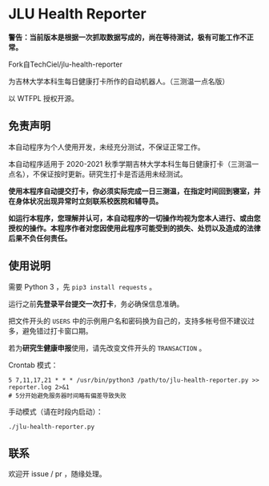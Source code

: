 # JLU Health Reporter

__**警告：当前版本是根据一次抓取数据写成的，尚在等待测试，极有可能工作不正常。**__

Fork自TechCiel/jlu-health-reporter

为吉林大学本科生每日健康打卡所作的自动机器人。（三测温一点名版）

以 WTFPL 授权开源。

## 免责声明

本自动程序为个人使用开发，未经充分测试，不保证正常工作。

本自动程序适用于 2020-2021 秋季学期吉林大学本科生每日健康打卡（三测温一点名），不保证按时更新。研究生打卡是否适用未经测试。

**使用本程序自动提交打卡，你必须实际完成一日三测温，在指定时间回到寝室，并在身体状况出现异常时立刻联系校医院和辅导员。**

__**如运行本程序，您理解并认可，本自动程序的一切操作均视为您本人进行、或由您授权的操作。本程序作者对您因使用此程序可能受到的损失、处罚以及造成的法律后果不负任何责任。**__

## 使用说明

需要 Python 3 ，先 `pip3 install requests` 。

运行之前**先登录平台提交一次打卡**，务必确保信息准确。

把文件开头的 `USERS` 中的示例用户名和密码换为自己的，支持多帐号但不建议过多，避免错过打卡窗口期。

若为**研究生健康申报**使用，请先改变文件开头的 `TRANSACTION` 。

Crontab 模式：

```
5 7,11,17,21 * * * /usr/bin/python3 /path/to/jlu-health-reporter.py >> reporter.log 2>&1
# 5分开始避免服务器时间略有偏差导致失败
```

手动模式（请在时段内启动）：

```
./jlu-health-reporter.py
```

## 联系

欢迎开 issue / pr ，随缘处理。
